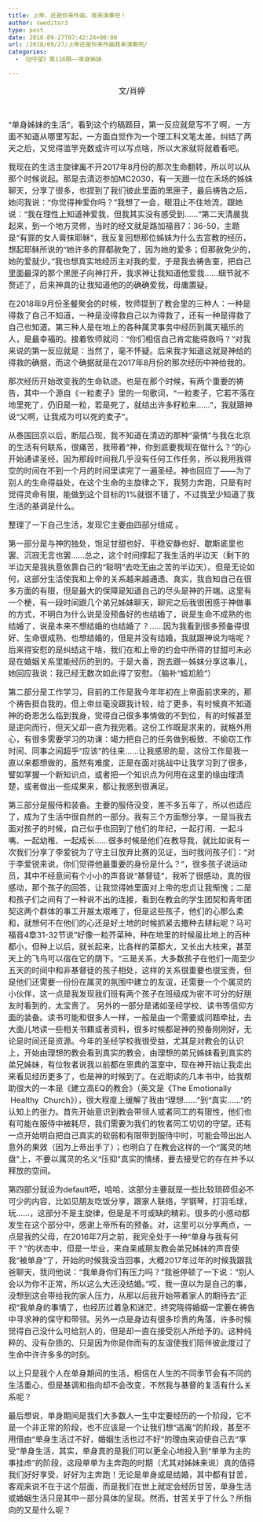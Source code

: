 ```yaml
---
title: 上帝，还是你来作曲，我来演奏吧！
author: sweditor3
type: post
date: 2018-09-27T07:42:24+00:00
url: /2018/09/27/上帝还是你来作曲我来演奏吧/
categories:
  - 《@守望》第118期——单身姊妹

---
```

<p style="text-align: center;">
  <span style="font-size: 12pt;">文/肖婷</span>
</p>

&nbsp;

<span style="font-size: 12pt;">“单身姊妹的生活”，看到这个约稿题目，第一反应就是写不了啊，一方面不知道从哪里写起，一方面自觉作为一个理工科文笔太差。纠结了两天之后，又觉得滥竽充数或许可以写点啥，所以大家就将就着看吧。</span>

<span style="font-size: 12pt;">我现在的生活主旋律离不开2017年8月份的那次生命翻转，所以可以从那个时候说起。那是去清迈参加MC2030，有一天跟一位在禾场的姊妹聊天，分享了很多，也提到了我们彼此里面的黑匣子，最后祷告之后，她问我说：“你觉得神爱你吗？”我想了一会，眼泪止不住地流，跟她说：“我在理性上知道神爱我，但我其实没有感受到……“第二天清晨我起来，到一个地方灵修，当时的经文就是路加福音7：36-50，主题是“有罪的女人膏抹耶稣”，我反复回想那位姊妹为什么去宣教的经历，想起耶稣所说的“她许多的罪都赦免了，因为她的爱多；但那赦免少的，她的爱就少。”我也想真实地经历主对我的爱，于是我去祷告室，把自己里面最深的那个黑匣子向神打开，我求神让我知道他爱我……细节就不赘述了，后来神真的让我知道他的的确确爱我，毋庸置疑。</span>

<span style="font-size: 12pt;">在2018年9月份圣餐聚会的时候，牧师提到了教会里的三种人：一种是得救了自己不知道，一种是没得救自己以为得救了，还有一种是得救了自己也知道。第三种人是在地上的各种属灵事务中经历到属天福乐的人，是最幸福的。接着牧师就问：“你们相信自己肯定能得救吗？“对我来说的第一反应就是：当然了，毫不怀疑。后来我才知道这就是神给的得救的确据，而这个确据就是在2017年8月份的那次经历中神给我的。</span>

<span style="font-size: 12pt;">那次经历开始改变我的生命轨迹。也是在那个时候，有两个重要的祷告，其中一个源自《一粒麦子》里的一句歌词，“一粒麦子，它若不落在地里死了，仍旧是一粒，若是死了，就结出许多籽粒来……”，我就跟神说“父啊，让我成为可以死的麦子”。</span>

<span style="font-size: 12pt;">从泰国回京以后，断层凸现，我不知道在清迈的那种“豪情”与我在北京的生活有何联系，很痛苦，我带着“神，你到底要我现在做什么？”的心开始通读圣经，因为那段时间我几乎没有任何工作任务，所以我用我得空的时间在不到一个月的时间里读完了一遍圣经。神也回应了——为了别人的生命得益处，在这个生命的主旋律之下，我努力奔跑，只是有时觉得灵命有限，能做到这个目标的1%就很不错了，不过我至少知道了我生活的基调是什么。</span>

<span style="font-size: 12pt;">整理了一下自己生活，发现它主要由四部分组成 。</span>

<span style="font-size: 12pt;">第一部分是与神的独处，饱足甘甜也好、平稳安静也好、歇斯底里也罢、沉寂无言也罢……总之，这个时间撑起了我生活的半边天（剩下的半边天是我执意依靠自己的“聪明”去吃无由之苦的半边天）。但是无论如何，这部分生活使我和上帝的关系越来越通透、真实，我自知自己在很多方面的有限，但是最大的保障是知道自己的尽头是神的开端。这里有一个梗，有一段时间跟几个弟兄姊妹聊天，聊完之后我很困惑于神做事的方式，不明白为什么说是没预备好的也结婚了，说是生命不成熟的也结婚了，说是本来不想结婚的也结婚了？……因为我看到很多预备得很好、生命很成熟、也想结婚的，但是并没有结婚，我就跟神说为啥呢？后来得安慰的是纠结这干啥，我们在和上帝的约会中所得的甘甜可未必是在婚姻关系里能经历的到的。于是大喜，跑去跟一姊妹分享这事儿，她回应我说：我已经无数次如此得了安慰。（脑补“尴尬脸”）</span>

<span style="font-size: 12pt;">第二部分是工作学习，目前的工作是我今年年初在上帝面前求来的，那个祷告挺自我的，但上帝丝毫没跟我计较，给了更多，有时候真不知道神的奇恩怎么临到我身，觉得自己很多事情做的不到位，有的时候甚至是逆向而行，但天父却一直为我兜着。这份工作既是求来的，就格外用心，有很多需要学习的功课：竭力把自己的任务做到极致、不偷窃工作时间、同事之间超乎“应该”的往来……让我感恩的是，这份工作是我一直以来都想做的，虽然有难度，正是在面对挑战中让我学习到了很多，譬如掌握一个新知识点，或者把一个知识点为何用在这里的缘由理清楚，或者做出一些成果来，都让我感到很满足。</span>

<span style="font-size: 12pt;">第三部分是服侍和装备。主要的服侍没变，差不多五年了，所以也适应了，成为了生活中很自然的一部分。我有三个方面想分享，一是当我去面对孩子的时候，自己似乎也回到了他们的年纪，一起打闹、一起斗嘴、一起幼稚、一起成长……很多时候是他们在教导我，就比如说有一次我们分享了李爱锐为了守主日放弃比赛的见证，当时我问孩子们：“对于李爱锐来说，你们觉得他最重要的身份是什么？”，很多孩子说运动员，其中不经意间有个小小的声音说“基督徒”，我听了很感动，真的很感动，那个孩子的回答，让我觉得她里面对上帝的忠贞让我惭愧；二是和孩子们之间有了一种说不出的连接，看到在教会的学生团契和青年团契这两个群体的事工开展太艰难了，但是这些孩子，他们的心那么柔和，就想何不在他们的心还是好土地的时候抓紧去撒种去耕耘呢？马可福音4章31-32节说”好像一粒芥菜种，种在地里的时候虽比地上的百种都小，但种上以后，就长起来，比各样的菜都大，又长出大枝来，甚至天上的飞鸟可以宿在它的荫下。“三是关系，大多数孩子在他们一周至少五天的时间中和非基督徒的孩子相处，这样的关系很重要也很宝贵，但是他们还需要一份份在属灵的氛围中建立的友谊，还需要一个个属灵的小伙伴，这一点是我发现我们班有两个孩子在班级成为密不可分的好朋友时看到的，太宝贵了。 另外的一部分是诸如圣经学校、读书等信仰方面的装备。读书可能和很多人一样，一般是由一个需要或问题牵扯，去大面儿地读一些相关书籍或者资料，很多时候都是神的预备刚刚好，无论是时间还是资源。今年的圣经学校我很受益，尤其是对教会的认识上，开始由理想的教会看到真实的教会，由理想的弟兄姊妹看到真实的弟兄姊妹，有位牧者说我以前都在恩典的温室中，现在神开始让我走出来看见经历更多了，也是神的时候到了。在近期读的几本书中，给我帮助很大的一本是《建立高EQ的教会》（英文是《The Emotionally  Healthy  Church》），很大程度上缓解了我由“理想……”到“真实……”的认知上的张力。首先开始意识到教会带领人或者同工的有限性，他们也有可能在服侍中被耗尽，我们需要为我们的牧者同工切切的守望。还有一点开始明白把自己真实的软弱和有限带到服侍中时，可能会带出出人意外的果效（因为上帝出手了）；也明白了在教会这样的一个“属灵的地盘”上，不要以属灵的名义“压抑”真实的情绪，要去接受它的存在并予以释放的空间。</span>

<span style="font-size: 12pt;">第四部分就设为default吧，哈哈，这部分主要就是一些比较琐碎但必不可少的内容，比如见朋友吃饭分享，跟家人联络，学钢琴，打羽毛球，玩……，这部分不是主旋律，但是是不可或缺的精彩。很多的小感动都发生在这个部分中，感谢上帝所有的预备。对，这里可以分享两点，一点是我的父母，在2016年7月之前，我完全处于一种“单身与我有何干？”的状态中，但是一毕业，来自亲戚朋友教会弟兄姊妹的声音使我“被单身”了，开始的时候我没当回事，大概2017年过年的时候我跟我爸聊天，我问他说：“我单身你们有压力吗？”我爸停顿了一下说：“别人会以为你不正常，所以这么大还没结婚。”哎，我一直以为是自己的事，没想到这会带给我的家人压力，从那以后我开始带着家人的期待去“正视”我单身的事情了，也经历过着急和迷茫，终究晓得婚姻一定要在祷告中寻求神的保守和带领。另外一点是身边有很多珍贵的角落，许多时候觉得自己没什么可给别人的，但是却一直在接受别人所给予的。这种纯粹的、没有杂质的、只是因为你是你而有的友谊使我们陪伴彼此度过了生命中许许多多的时刻。</span>

<span style="font-size: 12pt;">以上只是我个人在单身期间的生活，相信在人生的不同季节会有不同的生活重心，但是基调和指向却不会改变，不然我与基督的复活有什么关系呢？</span>

<span style="font-size: 12pt;">最后想说，单身期间是我们大多数人一生中定要经历的一个阶段，它不是一个非正常的阶段，也不应该是一个让我们想“逃离”的阶段，甚至不用借由“单身生活过不好，婚姻生活也过不好”的理由来迫使自己去“享受”单身生活，其实，单身真的是我们可以更全心地投入到“单单为主的事挂虑”的阶段，这段单单为主奔跑的时期（尤其对姊妹来说）真的值得我们好好享受，好好为主奔跑！无论是单身或是结婚，其中都有甘苦，客观来说不在于这个层面，而是我们在世上就定会经历甘苦，单身生活或婚姻生活只是其中一部分具体的呈现。然而，甘苦关乎了什么？所指向的又是什么呢？</span>